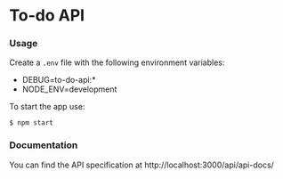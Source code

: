 # To-do API

### Usage

Create a `.env` file with the following environment variables:

* DEBUG=to-do-api:*
* NODE_ENV=development

To start the app use:
```
$ npm start
```

### Documentation

You can find the API specification at http://localhost:3000/api/api-docs/
